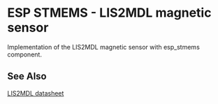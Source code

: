 # ESP STMEMS - LIS2MDL magnetic sensor

Implementation of the LIS2MDL magnetic sensor with esp_stmems component.

## See Also

[LIS2MDL datasheet](https://www.st.com/resource/en/datasheet/lis2mdl.pdf)